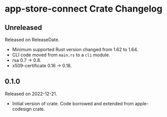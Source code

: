 # app-store-connect Crate Changelog

<!-- next-header -->

## Unreleased

Released on ReleaseDate.

* Minimum supported Rust version changed from 1.62 to 1.64.
* CLI code moved from `main.rs` to a `cli` module.
* rsa 0.7 -> 0.8.
* x509-certificate 0.16 -> 0.18.

## 0.1.0

Released on 2022-12-21.

* Initial version of crate. Code borrowed and extended from apple-codesign crate.
